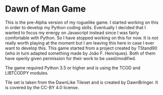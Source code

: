 # Dawn of Man Game

This is the pre-Alpha version of my roguelike game.  I started working on this in order to develop my Python coding skills.  Eventually I decided that I wanted to focus my energy on Javascript instead since I was fairly comfortable with Python.  So I have stopped working on this for now.  It is not really worth playing at the moment but I am leaving this here in case I ever want to develop this.  This game started from a project created by TStand90 (who in turn adapted something made by João F. Henriques).  Both of them have openly given permission for their work to be used/modified.

The game required Python 3.5 or higher and is using the TCOD and LIBTCODPY modules.

Tile set is taken from the DawnLike Tileset and is created by DawnBringer.  It is covered by the CC-BY 4.0 license.
